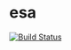 # esa

[![Build Status](https://github.com/mzy2240/esa.jl/actions/workflows/CI.yml/badge.svg?branch=master)](https://github.com/mzy2240/esa.jl/actions/workflows/CI.yml?query=branch%3Amaster)
